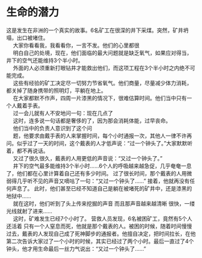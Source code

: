 # 生命的潜力

这是发生在非洲的一个真实的故事。6名矿工在很深的井下采煤。突然，矿井坍塌，出口被堵住。  
　 大家你看看我，我看看你，一言不发。他们的心里都很  
　 明白自己的处境，现在，他们面临的最大问题就是缺乏氧气，如果应对得当，井下的空气还能维持3个半小时。  
　 外面的人必须重新打眼钻井才能救出他们，而这项工程在3个半小时之内绝不可能完成。  
　 这些有经验的矿工决定尽一切努力节省氧气。他们商量，尽量减少体力消耗，都关掉了随身携带的照明灯，平躺在地上。  
　 在大家都默不作声，四周一片漆黑的情况下，很难估算时间。他们当中只有一个人戴着手表。  
　 过一会儿就有人不安地问一句：现在几点了  
　 这时，连多说一句话都是奢侈的了，因为那会消耗体能，过早丧命。  
　 他们当中的负责人意识到了这个问  
　 题，他要求由戴手表的人来掌握时间，每个小时通报一次，其他人一律不许再问。似乎过了一天的时间，这个戴表的人才低声说：“过一个钟头了。”大家默默听着，都不再说话。  
　 又过了很久很久，戴表的人用更低的声音说：“又过一个钟头了。”  
　 井下的空气最多能维持3个半小时……6个人的呼吸越来越急促，几乎奄奄一息了，他们都在心里计算着自己还有多少时间。 过了很长时间，那个戴表的人用微弱得几乎听不见的声音又嘀咕了一句：“又过一个钟头了……” 接着，他就再没有任何声息了。 此时，他们甚至已经不知道自己是躺在被堵死的矿井中，还是漆黑的地狱中……  
　 就在这时，他们听到了头上传来挖掘的声音 而且那声音越来越清晰 很快，一缕光线就射了进来……  
　 这时，矿难发生已经7个小时了。 营救人员发现，6名被困矿工，竟然有5个人还活着 只有一个人窒息而死，他就是那个戴表的人。被困的时候，随着时间慢慢过去，戴表的人发现自己成了死神脚步的通报者。他擅自决定，把时间拉长，在他第二次告诉大家过了一个小时的时候，其实已经过了两个小时。最后一直过了4个钟头，他才用生命最后一丝力气说出：“又过一个钟头了……” 

 